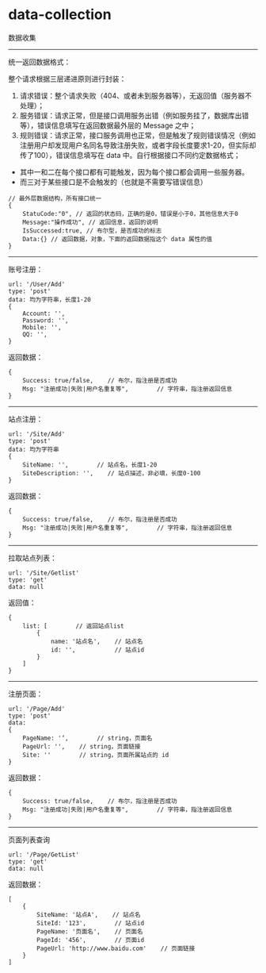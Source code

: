# data-collection
数据收集

---

统一返回数据格式：

整个请求根据三层递进原则进行封装：

1. 请求错误：整个请求失败（404、或者未到服务器等），无返回值（服务器不处理）；
2. 服务错误：请求正常，但是接口调用服务出错（例如服务挂了，数据库出错等），错误信息填写在返回数据最外层的 Message 之中；
3. 规则错误：请求正常，接口服务调用也正常，但是触发了规则错误情况（例如注册用户却发现用户名同名导致注册失败，或者字段长度要求1-20，但实际却传了100），错误信息填写在 data 中。自行根据接口不同约定数据格式；

* 其中一和二在每个接口都有可能触发，因为每个接口都会调用一些服务器。
* 而三对于某些接口是不会触发的（也就是不需要写错误信息）


```
// 最外层数据结构，所有接口统一
{
    StatuCode:"0", // 返回的状态码，正确的是0，错误是小于0，其他信息大于0
    Message:"操作成功", // 返回信息，返回的说明
    IsSuccessed:true, // 布尔型，是否成功的标志
    Data:{} // 返回数据，对象，下面的返回数据指这个 data 属性的值
}
```

---
账号注册：


```
url: '/User/Add'
type: 'post'
data: 均为字符串，长度1-20
{
    Account: '',
    Password: '',
    Mobile: '',
    QQ: '',
}
```

返回数据：

```
{
    Success: true/false,    // 布尔，指注册是否成功
    Msg: "注册成功|失败|用户名重复等",        // 字符串，指注册返回信息
}
```

---

站点注册：

```
url: '/Site/Add'
type: 'post'
data: 均为字符串
{
    SiteName: '',        // 站点名，长度1-20
    SiteDescription: '',    // 站点描述，非必填，长度0-100
}
```

返回数据：

```
{
    Success: true/false,    // 布尔，指注册是否成功
    Msg: "注册成功|失败|用户名重复等",        // 字符串，指注册返回信息
}
```

---

拉取站点列表：


```
url: '/Site/Getlist'
type: 'get'
data: null
```

返回值：

```
{
    list: [        // 返回站点list
        {
            name: '站点名',    // 站点名
            id: '',           // 站点id
        }
    ]
}
```

---

注册页面：

```
url: '/Page/Add'
type: 'post'
data: 
{
    PageName: '‘,        // string，页面名
    PageUrl: '',    // string，页面链接
    Site: ''        // string，页面所属站点的 id
}
```

返回数据：

```
{
    Success: true/false,    // 布尔，指注册是否成功
    Msg: "注册成功|失败|用户名重复等",        // 字符串，指注册返回信息
}
```

---


页面列表查询

```
url: '/Page/GetList'
type: 'get'
data: null
```

返回数据：

```
[
    {
        SiteName: '站点A',    // 站点名
        SiteId: '123',        // 站点id
        PageName: '页面名',    // 页面名
        PageId: '456',        // 页面id
        PageUrl: 'http://www.baidu.com'    // 页面链接
    }
]
```